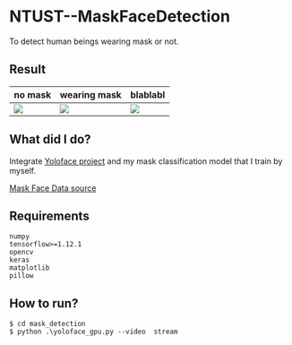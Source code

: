# NTUST--MaskFaceDetection
To detect human beings wearing mask or not. 

## Result
| no mask | wearing mask | blablabl|
| -------- | -------- | --- |
|  ![](https://i.imgur.com/MwvkHV5.jpg) | ![](https://i.imgur.com/qRPOp6o.jpg)| ![](https://i.imgur.com/tRR7TnD.jpg)|

## What did I do?
Integrate [Yoloface project](https://github.com/sthanhng/yoloface) and my mask classification model that I train by myself.

[Mask Face Data source](https://www.kaggle.com/andrewmvd/face-mask-detection)

## Requirements
```
numpy
tensorflow>=1.12.1
opencv
keras
matplotlib
pillow
```

## How to run?
```
$ cd mask_detection
$ python .\yoloface_gpu.py --video  stream
```
